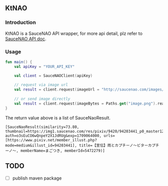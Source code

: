 ## KtNAO

### Introduction

KtNAO is a SauceNAO API wrapper, for more api detail, plz refer to [SauceNAO API doc](https://saucenao.com/user.php?page=search-api).

### Usage

```kotlin
fun main() {
    val apiKey = "YOUR_API_KEY"

    val client = SauceNAOClient(apiKey)
    
    // request via image url
    val result = client.request(imageUrl = "http://saucenao.com/images/static/banner.gif")
    
    // or send image directly
    val result = client.request(imageBytes = Paths.get("image.png").readBytes())
}

```

The return value above is a list of SauceNaoResult.

```text
[SauceNaoResult(similarity=73.80, thumbnail=https://img1.saucenao.com/res/pixiv/9420/94203441_p0_master1200.jpg?auth=o3sEuCO6wQnpeY2X1JdRUg&exp=1709064000, urls=[https://www.pixiv.net/member_illust.php?mode=medium&illust_id=94203441], title=【宣伝】雨とカプチーノ～ビターカプチーノ～, memberName=まごつき, memberId=5472279)]
```

## TODO

- [ ] publish maven package
